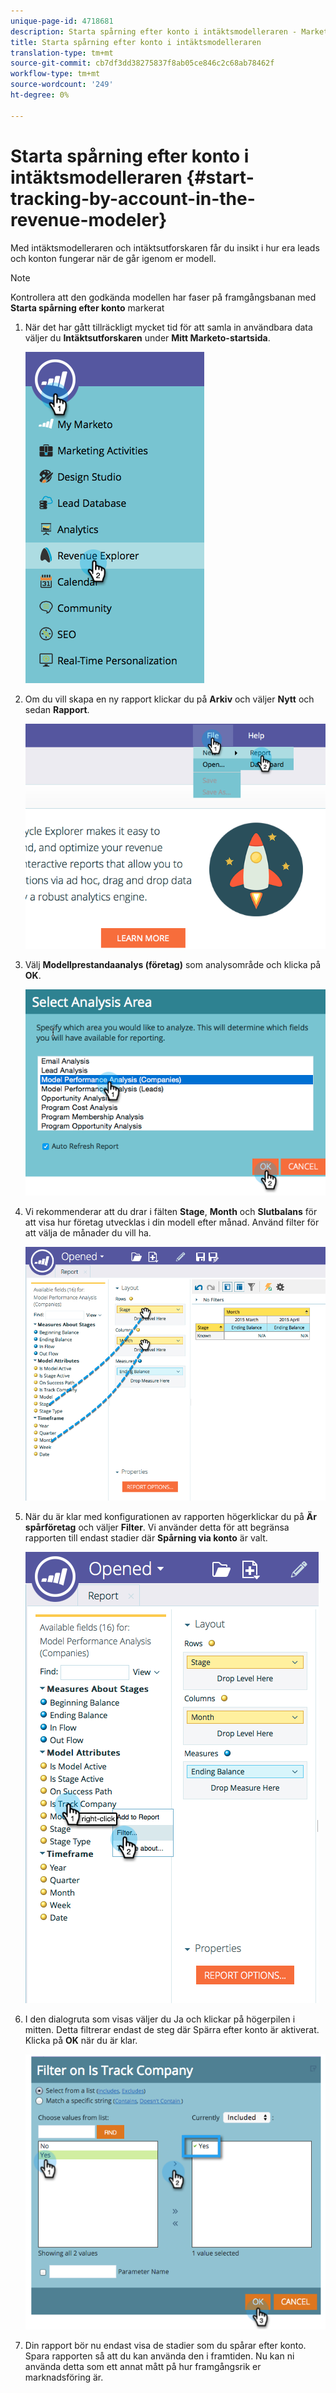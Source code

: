 ```yaml
---
unique-page-id: 4718681
description: Starta spårning efter konto i intäktsmodelleraren - Marketo Docs - produktdokumentation
title: Starta spårning efter konto i intäktsmodelleraren
translation-type: tm+mt
source-git-commit: cb7df3dd38275837f8ab05ce846c2c68ab78462f
workflow-type: tm+mt
source-wordcount: '249'
ht-degree: 0%

---
```



# Starta spårning efter konto i intäktsmodelleraren {#start-tracking-by-account-in-the-revenue-modeler}

Med intäktsmodelleraren och intäktsutforskaren får du insikt i hur era leads och konton fungerar när de går igenom er modell.

>[!NOTE]
>
>Kontrollera att den godkända modellen har faser på framgångsbanan med **Starta spårning efter konto** markerat

1. När det har gått tillräckligt mycket tid för att samla in användbara data väljer du **Intäktsutforskaren** under **Mitt Marketo-startsida**.

   ![](assets/image2015-4-29-16-3a36-3a2.png)

1. Om du vill skapa en ny rapport klickar du på **Arkiv** och väljer **Nytt** och sedan **Rapport**.

   ![](assets/image2015-4-29-16-3a38-3a44.png)

1. Välj **Modellprestandaanalys (företag)** som analysområde och klicka på **OK**.

   ![](assets/image2015-4-29-16-3a41-3a47.png)

1. Vi rekommenderar att du drar i fälten **Stage**, **Month** och **Slutbalans** för att visa hur företag utvecklas i din modell efter månad. Använd filter för att välja de månader du vill ha.

   ![](assets/image2015-4-29-17-3a16-3a1.png)

1. När du är klar med konfigurationen av rapporten högerklickar du på **Är spårföretag** och väljer **Filter**. Vi använder detta för att begränsa rapporten till endast stadier där **Spårning via konto** är valt.

   ![](assets/image2015-4-29-17-3a18-3a9.png)

1. I den dialogruta som visas väljer du Ja och klickar på högerpilen i mitten. Detta filtrerar endast de steg där Spärra efter konto är aktiverat. Klicka på **OK** när du är klar.

   ![](assets/image2015-6-9-16-3a21-3a3.png)

1. Din rapport bör nu endast visa de stadier som du spårar efter konto. Spara rapporten så att du kan använda den i framtiden. Nu kan ni använda detta som ett annat mått på hur framgångsrik er marknadsföring är.
